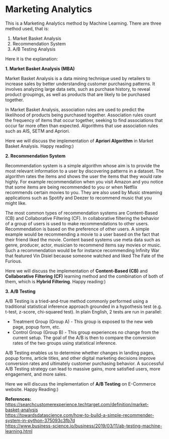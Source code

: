 # Marketing Analytics
This is a Marketing Analytics method by Machine Learning.
There are three method used, that is:
  1. Market Basket Analysis
  2. Recommendation System
  3. A/B Testing Analysis

Here it is the explanation:

**1. Market Basket Analysis (MBA)**

Market Basket Analysis is a data mining technique used by retailers to increase sales by better understanding customer purchasing patterns. It involves analyzing large data sets, such as purchase history, to reveal product groupings, as well as products that are likely to be purchased together.

In Market Basket Analysis, association rules are used to predict the likelihood of products being purchased together. Association rules count the frequency of items that occur together, seeking to find associations that occur far more often than expected. Algorithms that use association rules such as AIS, SETM and Apriori. 

Here we will discuss the implementation of **Apriori Algorithm** in Market Basket Analysis. 
Happy reading:)

**2. Recommendation System**

Recommendation system is a simple algorithm whose aim is to provide the most relevant information to a user by discovering patterns in a dataset. The algorithm rates the items and shows the user the items that they would rate highly. For example recommendation when you visit Amazon and you notice that some items are being recommended to you or when Netflix recommends certain movies to you. They are also used by Music streaming applications such as Spotify and Deezer to recommend music that you might like.

The most common types of recommendation systems are Content-Based (CB) and Collaborative Filtering (CF). In collaborative filtering the behavior of a group of users is used to make recommendations to other users. Recommendation is based on the preference of other users. A simple example would be recommending a movie to a user based on the fact that their friend liked the movie. Content based systems use meta data such as genre, producer, actor, musician to recommend items say movies or music. Such a recommendation would be for instance recommending Infinity War that featured Vin Disiel because someone watched and liked The Fate of the Furious.

Here we will discuss the implementation of **Content-Based (CB)** and **Collaborative Filtering (CF)** learning method and the combination of both of them, which is **Hybrid Filtering**. 
Happy reading:)

**3. A/B Testing**

A/B Testing is a tried-and-true method commonly performed using a traditional statistical inference approach grounded in a hypothesis test (e.g. t-test, z-score, chi-squared test). In plain English, 2 tests are run in parallel:
- Treatment Group (Group A) - This group is exposed to the new web page, popup form, etc.
- Control Group (Group B) - This group experiences no change from the current setup.
The goal of the A/B is then to compare the conversion rates of the two groups using statistical inference.

A/B Testing enables us to determine whether changes in landing pages, popup forms, article titles, and other digital marketing decisions improve conversion rates and ultimately customer purchasing behavior. A successful A/B Testing strategy can lead to massive gains, more satisfied users, more engagement, and more sales.

Here we will discuss the implementation of **A/B Testing** on E-Commerce website.
Happy Reading:)


**References:**<br>
https://searchcustomerexperience.techtarget.com/definition/market-basket-analysis <br>
https://towardsdatascience.com/how-to-build-a-simple-recommender-system-in-python-375093c3fb7d <br>
https://www.business-science.io/business/2019/03/11/ab-testing-machine-learning.html
